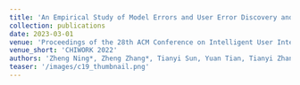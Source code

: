 ```yaml
---
title: 'An Empirical Study of Model Errors and User Error Discovery and Repair Strategies in Natural Language Database Queries'
collection: publications
date: 2023-03-01
venue: 'Proceedings of the 28th ACM Conference on Intelligent User Interfaces (IUI 2023)'
venue_short: 'CHIWORK 2022'
authors: 'Zheng Ning*, Zheng Zhang*, Tianyi Sun, Yuan Tian, Tianyi Zhang, and <b>Toby Jia-Jun Li</b>'
teaser: '/images/c19_thumbnail.png'
---
```


